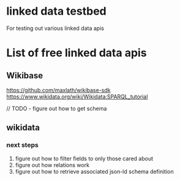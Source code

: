# linked data testbed

For testing out various linked data apis

# List of free linked data apis

## Wikibase

https://github.com/maxlath/wikibase-sdk
https://www.wikidata.org/wiki/Wikidata:SPARQL_tutorial

// TODO - figure out how to get schema

## wikidata

### next steps

1. figure out how to filter fields to only those cared about
2. figure out how relations work
3. figure out how to retrieve associated json-ld schema definition
